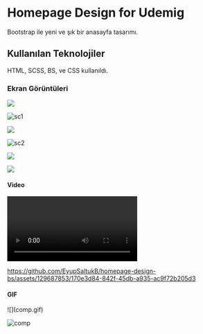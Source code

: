 <h1>Homepage Design for Udemig</h1>
Bootstrap ile yeni ve şık bir anasayfa tasarımı.

<h2> Kullanılan Teknolojiler</h2>

HTML, SCSS, BS, ve CSS kullanıldı.


<h3>Ekran Görüntüleri</h3>

![](sc1.png)

![sc1](https://github.com/EyupSaltukB/homepage-design-bs/assets/129687853/f230a258-6b90-4674-b330-45c8682f3a76)

![](sc2.png)

![sc2](https://github.com/EyupSaltukB/homepage-design-bs/assets/129687853/f877f908-40f4-4f11-bb72-131430e0a3f0)

![](sc3.png)


![](sc4.png)

<h4> Video </h4>

![](sr.mp4)



https://github.com/EyupSaltukB/homepage-design-bs/assets/129687853/170e3d84-842f-45db-a935-ac9f72b205d3




<h4> GIF </h4>
![](comp.gif)

![comp](https://github.com/EyupSaltukB/homepage-design-bs/assets/129687853/bafedbcd-cc3f-4319-a54e-eaf7a4a12ab6)
